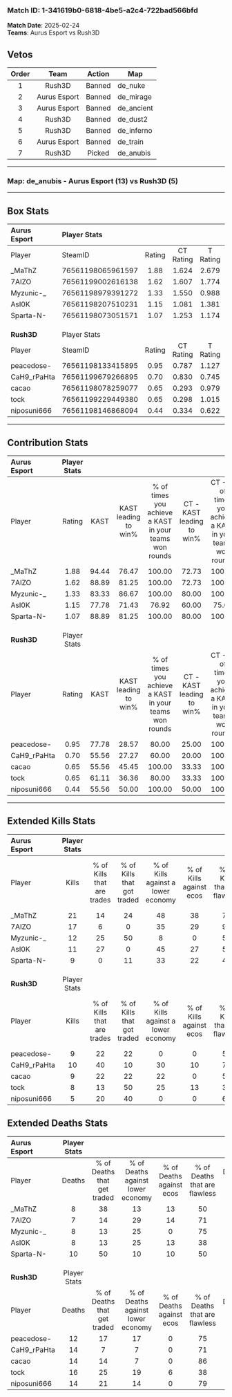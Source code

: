 ### Match ID: 1-341619b0-6818-4be5-a2c4-722bad566bfd  
**Match Date**: 2025-02-24  
**Teams**: Aurus Esport vs Rush3D  

## Vetos  

| Order | Team | Action | Map |
| :---: | :--: | :----: | --- |
| 1 | Rush3D | Banned | de_nuke |
| 2 | Aurus Esport | Banned | de_mirage |
| 3 | Aurus Esport | Banned | de_ancient |
| 4 | Rush3D | Banned | de_dust2 |
| 5 | Rush3D | Banned | de_inferno |
| 6 | Aurus Esport | Banned | de_train |
| 7 | Rush3D | Picked | de_anubis |

---  

### **Map**: de_anubis - Aurus Esport (13) vs Rush3D (5)  
---  

## Box Stats  

| **Aurus Esport** | Player Stats      |        |           |          |       |       |       |         |        |      |     |
| :- | :- | :-: | :-: | :-: | :-: | :-: | :-: | :-: | :-: | :-: | :-: |
| Player           | SteamID           | Rating | CT Rating | T Rating | KAST  |  ADR  | Kills | Assists | Deaths | K/D  | HS% |
| _MaThZ           | 76561198065961597 |  1.88  |   1.624   |  2.679   | 94.44 | 105.2 |  21   |    4    |   8    | 2.63 | 52  |
| 7AIZO            | 76561199002616138 |  1.62  |   1.607   |  1.774   | 88.89 | 88.8  |  17   |    3    |   7    | 2.43 | 47  |
| Myzunic-_        | 76561198979391272 |  1.33  |   1.550   |  0.988   | 83.33 | 85.1  |  12   |    9    |   8    | 1.50 | 33  |
| AsI0K            | 76561198207510231 |  1.15  |   1.081   |  1.381   | 77.78 | 65.5  |  11   |    3    |   8    | 1.38 | 63  |
| Sparta-N-        | 76561198073051571 |  1.07  |   1.253   |  1.174   | 88.89 | 57.8  |   9   |    7    |   10   | 0.90 | 33  |
|                  |                   |        |           |          |       |       |       |         |        |      |     |
|                  |                   |        |           |          |       |       |       |         |        |      |     |
|                  |                   |        |           |          |       |       |       |         |        |      |     |
| **Rush3D**       | Player Stats      |        |           |          |       |       |       |         |        |      |     |
| Player           | SteamID           | Rating | CT Rating | T Rating | KAST  |  ADR  | Kills | Assists | Deaths | K/D  | HS% |
| peacedose-       | 76561198133415895 |  0.95  |   0.787   |  1.127   | 77.78 | 72.1  |   9   |    3    |   12   | 0.75 | 77  |
| CaH9_rPaHta      | 76561199679266895 |  0.70  |   0.830   |  0.745   | 55.56 | 42.7  |  10   |    5    |   14   | 0.71 | 10  |
| cacao            | 76561198078259077 |  0.65  |   0.293   |  0.979   | 55.56 | 48.9  |   9   |    1    |   14   | 0.64 | 44  |
| tock             | 76561199229449380 |  0.65  |   0.298   |  1.015   | 61.11 | 67.0  |   8   |    4    |   16   | 0.50 | 37  |
| niposuni666      | 76561198146868094 |  0.44  |   0.334   |  0.622   | 55.56 | 37.7  |   5   |    4    |   14   | 0.36 | 80  |
---  

## Contribution Stats  

| **Aurus Esport** | Player Stats |       |                      |                                                        |                           |                                                             |                          |                                                            |
| :- | :-: | :-: | :-: | :-: | :-: | :-: | :-: | :-: |
| Player           |    Rating    | KAST  | KAST leading to win% | % of times you achieve a KAST in your teams won rounds | CT - KAST leading to win% | CT - % of times you achieve a KAST in your teams won rounds | T - KAST leading to win% | T - % of times you achieve a KAST in your teams won rounds |
| _MaThZ           |     1.88     | 94.44 |        76.47         |                         100.00                         |           72.73           |                           100.00                            |          83.33           |                           100.00                           |
| 7AIZO            |     1.62     | 88.89 |        81.25         |                         100.00                         |           72.73           |                           100.00                            |          100.00          |                           100.00                           |
| Myzunic-_        |     1.33     | 83.33 |        86.67         |                         100.00                         |           80.00           |                           100.00                            |          100.00          |                           100.00                           |
| AsI0K            |     1.15     | 77.78 |        71.43         |                         76.92                          |           60.00           |                            75.00                            |          100.00          |                           80.00                            |
| Sparta-N-        |     1.07     | 88.89 |        81.25         |                         100.00                         |           80.00           |                           100.00                            |          83.33           |                           100.00                           |
|                  |              |       |                      |                                                        |                           |                                                             |                          |                                                            |
|                  |              |       |                      |                                                        |                           |                                                             |                          |                                                            |
|                  |              |       |                      |                                                        |                           |                                                             |                          |                                                            |
| **Rush3D**       | Player Stats |       |                      |                                                        |                           |                                                             |                          |                                                            |
| Player           |    Rating    | KAST  | KAST leading to win% | % of times you achieve a KAST in your teams won rounds | CT - KAST leading to win% | CT - % of times you achieve a KAST in your teams won rounds | T - KAST leading to win% | T - % of times you achieve a KAST in your teams won rounds |
| peacedose-       |     0.95     | 77.78 |        28.57         |                         80.00                          |           25.00           |                           100.00                            |          30.00           |                           75.00                            |
| CaH9_rPaHta      |     0.70     | 55.56 |        27.27         |                         60.00                          |           20.00           |                           100.00                            |          33.33           |                           50.00                            |
| cacao            |     0.65     | 55.56 |        45.45         |                         100.00                         |           33.33           |                           100.00                            |          50.00           |                           100.00                           |
| tock             |     0.65     | 61.11 |        36.36         |                         80.00                          |           33.33           |                           100.00                            |          37.50           |                           75.00                            |
| niposuni666      |     0.44     | 55.56 |        50.00         |                         100.00                         |           50.00           |                           100.00                            |          50.00           |                           100.00                           |
---  

## Extended Kills Stats  

| **Aurus Esport** | Player Stats |                            |                            |                                    |                         |                              |                                 |                                       |                    |           |
| :- | :-: | :-: | :-: | :-: | :-: | :-: | :-: | :-: | :-: | :-: |
| Player           |    Kills     | % of Kills that are trades | % of Kills that got traded | % of Kills against a lower economy | % of Kills against ecos | % of Kills that are flawless | % of Kills that are close duels | % of Kills that are assisted by flash | Pistol Round Kills | AWP Kills |
| _MaThZ           |      21      |             14             |             24             |                 48                 |           38            |              71              |                5                |                   5                   |         1          |     3     |
| 7AIZO            |      17      |             6              |             0              |                 35                 |           29            |              94              |                0                |                   0                   |         10         |     2     |
| Myzunic-_        |      12      |             25             |             50             |                 8                  |            0            |              58              |                0                |                   8                   |         0          |     3     |
| AsI0K            |      11      |             27             |             0              |                 45                 |           27            |              55              |                0                |                   9                   |         0          |     1     |
| Sparta-N-        |      9       |             0              |             11             |                 33                 |           22            |              44              |                0                |                   0                   |         0          |     1     |
|                  |              |                            |                            |                                    |                         |                              |                                 |                                       |                    |           |
|                  |              |                            |                            |                                    |                         |                              |                                 |                                       |                    |           |
|                  |              |                            |                            |                                    |                         |                              |                                 |                                       |                    |           |
| **Rush3D**       | Player Stats |                            |                            |                                    |                         |                              |                                 |                                       |                    |           |
| Player           |    Kills     | % of Kills that are trades | % of Kills that got traded | % of Kills against a lower economy | % of Kills against ecos | % of Kills that are flawless | % of Kills that are close duels | % of Kills that are assisted by flash | Pistol Round Kills | AWP Kills |
| peacedose-       |      9       |             22             |             22             |                 0                  |            0            |              56              |               11                |                  22                   |         0          |     3     |
| CaH9_rPaHta      |      10      |             40             |             10             |                 30                 |           10            |              70              |                0                |                   0                   |         0          |     0     |
| cacao            |      9       |             22             |             22             |                 22                 |            0            |              56              |               11                |                   0                   |         1          |     1     |
| tock             |      8       |             13             |             50             |                 25                 |           13            |              38              |               13                |                  25                   |         0          |     1     |
| niposuni666      |      5       |             20             |             40             |                 0                  |            0            |              60              |               20                |                   0                   |         0          |     0     |
## Extended Deaths Stats  

| **Aurus Esport** | Player Stats |                             |                                   |                          |                               |                            |                           |               |
| :- | :-: | :-: | :-: | :-: | :-: | :-: | :-: | :-: |
| Player           |    Deaths    | % of Deaths that get traded | % of Deaths against lower economy | % of Deaths against ecos | % of Deaths that are flawless | % of Deaths that are close | % of Deaths while blinded | Deaths to AWP |
| _MaThZ           |      8       |             38              |                13                 |            13            |              50               |             0              |             0             |       0       |
| 7AIZO            |      7       |             14              |                29                 |            14            |              71               |             0              |             0             |       1       |
| Myzunic-_        |      8       |             13              |                25                 |            0             |              75               |             13             |            13             |       0       |
| AsI0K            |      8       |             13              |                25                 |            13            |              38               |             0              |            13             |       0       |
| Sparta-N-        |      10      |             50              |                10                 |            10            |              50               |             30             |            20             |       0       |
|                  |              |                             |                                   |                          |                               |                            |                           |               |
|                  |              |                             |                                   |                          |                               |                            |                           |               |
|                  |              |                             |                                   |                          |                               |                            |                           |               |
| **Rush3D**       | Player Stats |                             |                                   |                          |                               |                            |                           |               |
| Player           |    Deaths    | % of Deaths that get traded | % of Deaths against lower economy | % of Deaths against ecos | % of Deaths that are flawless | % of Deaths that are close | % of Deaths while blinded | Deaths to AWP |
| peacedose-       |      12      |             17              |                17                 |            0             |              75               |             0              |             8             |       1       |
| CaH9_rPaHta      |      14      |              7              |                 7                 |            0             |              71               |             0              |             7             |       3       |
| cacao            |      14      |             14              |                 7                 |            0             |              86               |             0              |             0             |       4       |
| tock             |      16      |             25              |                19                 |            6             |              38               |             6              |             6             |       3       |
| niposuni666      |      14      |             21              |                14                 |            0             |              79               |             0              |             0             |       0       |
